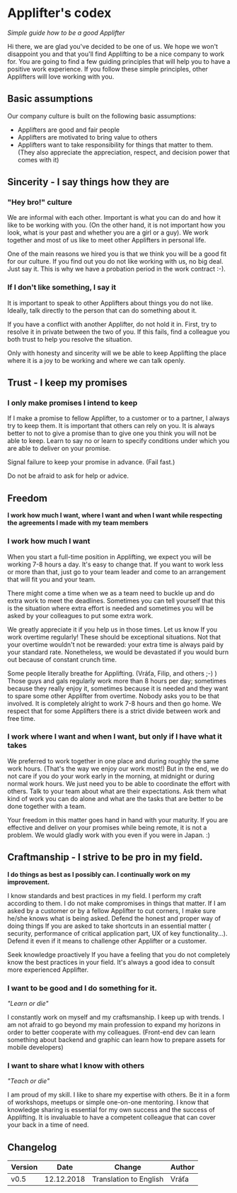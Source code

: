 # Applifter's codex
*Simple guide how to be a good Applifter*

Hi there, we are glad you've decided to be one of us. We hope we won't disappoint you and that you'll find Applifting to be a nice company to work for. You are going to find a few guiding principles that will help you to have a positive work experience. If you follow these simple principles, other Applifters will love working with you.

## Basic assumptions

Our company culture is built on the following basic assumptions:

* Applifters are good and fair people
* Applifters are motivated to bring value to others
* Applifters want to take responsibility for things that matter to them. (They also appreciate the appreciation, respect, and decision power that comes with it)

## Sincerity - I say things how they are

### "Hey bro!" culture

We are informal with each other.  Important is what you can do and how it like to be working with you. 
(On the other hand, it is not important how you look, what is your past and whether you are a girl or a guy). We work together and most of us like to meet other Applifters in personal life. 

One of the main reasons we hired you is that we think you will be a good fit for our culture.  If you find out you do not like working with us, no big deal. Just say it. This is why we have a probation period in the work contract :-).  

### If I don't like something, I say it

It is important to speak to other Applifters about things you do not like. Ideally, talk directly to the person that can do something about it. 

If you have a conflict with another Applifter, do not hold it in. First, try to resolve it in private between the two of you. If this fails, find a colleague you both trust to help you resolve the situation.

 Only with honesty and sincerity will we be able to keep Applifting the place where it is a joy to be working and where we can talk openly.

## Trust - I keep my promises

### I only make promises I intend to keep

If I make a promise to fellow Applifter, to a customer or to a partner, I always try to keep them. It is important that others can rely on you. It is always better to not to give a promise than to give one you think you will not be able to keep. Learn to say no or learn to specify conditions under which you are able to deliver on your promise.

Signal failure to keep your promise in advance. (Fail fast.)

Do not be afraid to ask for help or advice.

## Freedom 
**I work how much I want, where I want and when I want while respecting the agreements I made with my team members**

### I work how much I want
When you start a full-time position in Applifting, we expect you will be working 7-8 hours a day. It's easy to change that. If you want to work less or more than that, just go to your team leader and come to an arrangement that will fit you and your team.

There might come a time when we as a team need to buckle up and do extra work to meet the deadlines. Sometimes you can tell yourself that this is the situation where extra effort is needed and sometimes you will be asked by your colleagues to put some extra work. 

We greatly appreciate it if you help us in those times. Let us know If you work overtime regularly! These should be exceptional situations.  Not that your overtime wouldn't not be rewarded: your extra time is always paid by your standard rate. Nonetheless, we would be devastated if you would burn out because of constant crunch time.

Some people literally breathe for Applifting. (Vráťa, Filip, and others ;-) ) Those guys and gals regularly work more than 8 hours per day; sometimes because they really enjoy it, sometimes because it is needed and they want to spare some other Applifter from overtime. Nobody asks you to be that involved. It is completely alright to work 7-8 hours and then go home. We respect that for some Applifters there is a strict divide between work and free time.


### I work where I want and when I want, but only if I have what it takes

We preferred to work together in one place and during roughly the same work hours. (That's the way we enjoy our work most!) But in the end, we do not care if you do your work early in the morning, at midnight or during normal work hours. We just need you to be able to coordinate the effort with others. Talk to your team about what are their expectations. Ask them what kind of work you can do alone and what are the tasks that are better to be done together with a team.

Your freedom in this matter goes hand in hand with your maturity. If you are effective and deliver on your promises while being remote, it is not a problem. We would gladly work with you even if you were in Japan. :)

## Craftmanship - I strive to be pro in my field. 

**I do things as best as I possibly can. I continually work on my improvement.**

I know standards and best practices in my field. I perform my craft according to them.  I do not make compromises in things that matter. If I am asked by a customer or by a fellow Applifter to cut corners, I make sure he/she knows what is being asked. Defend the honest and proper way of doing things If you are asked to take shortcuts in an essential matter ( security, performance of critical application part, UX of key functionality...). Defend it even if it means to challenge other Applifter or a customer.

Seek knowledge proactively If you have a feeling that you do not completely know the best practices in your field. It's always a good idea to consult more experienced Applifter.

### I want to be good and I do something for it.

*"Learn or die"*

I constantly work on myself and my craftsmanship. I keep up with trends. I am not afraid to go beyond my main profession to expand my horizons in order to better cooperate with my colleagues. (Front-end dev can learn something about backend and graphic can learn how to prepare assets for mobile developers)

### I want to share what I know with others

*"Teach or die"*

I am proud of my skill. I like to share my expertise with others. Be it in a form of workshops, meetups or simple one-on-one mentoring. I know that knowledge sharing is essential for my own success and the success of Applifting. It is invaluable to have a competent colleague that can cover your back in a time of need.

## Changelog

| Version | Date | Change | Author |
|-------|-------|-------------|-------|
| v0.5  | 12.12.2018 | Translation to English  | Vráťa  
 
